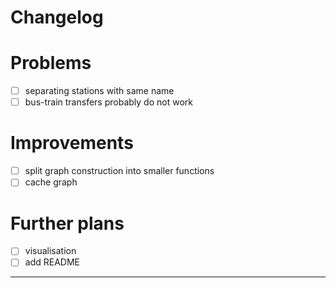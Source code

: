# Changelog

# Problems
- [ ] separating stations with same name
- [ ] bus-train transfers probably do not work

# Improvements
- [ ] split graph construction into smaller functions
- [ ] cache graph

# Further plans
- [ ] visualisation
- [ ] add README

---
<!-- # working memory -->
<!-- idealy should be empty when commiting -->

